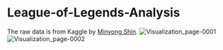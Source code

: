# League-of-Legends-Analysis

The raw data is from Kaggle by [Minyong Shin](https://www.kaggle.com/datasets/gyejr95/league-of-legendslol-ranked-games-2020-ver1).
![Visualization_page-0001](https://github.com/BearAlenko/League-of-Legends-Analysis/assets/37714060/24092ab8-c09f-4fbf-b6e9-e27d0e78931a)
![Visualization_page-0002](https://github.com/BearAlenko/League-of-Legends-Analysis/assets/37714060/8ddf7f15-2724-469a-939b-b33291b2c4fc)

